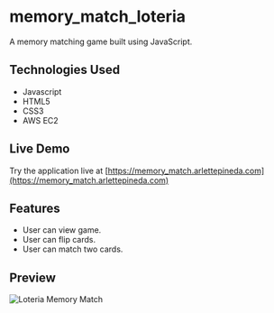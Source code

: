 # memory_match_loteria

A memory matching game built using JavaScript.

## Technologies Used

- Javascript
- HTML5
- CSS3
- AWS EC2

## Live Demo

Try the application live at [https://memory_match.arlettepineda.com](https://memory_match.arlettepineda.com)

## Features

- User can view game.
- User can flip cards.
- User can match two cards.


## Preview

![Loteria Memory Match](guides/images/LoteriaMatch.gif)


